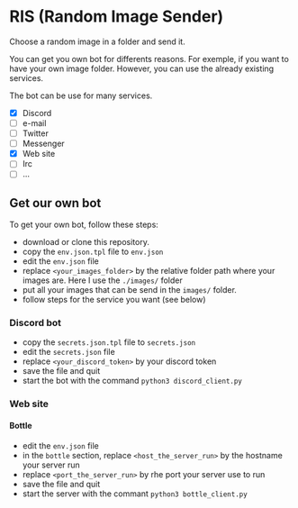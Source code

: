 # RIS (Random Image Sender)
Choose a random image in a folder and send it.

You can get you own bot for differents reasons. For exemple, if you want to have your own image folder.
However, you can use the already existing services.

The bot can be use for many services.
- [x] Discord
- [ ] e-mail
- [ ] Twitter
- [ ] Messenger
- [x] Web site
- [ ] Irc
- [ ] ...

## Get our own bot

To get your own bot, follow these steps:
- download or clone this repository.
- copy the `env.json.tpl` file to `env.json`
- edit the `env.json` file
- replace `<your_images_folder>` by the relative folder path where your images are. Here I use the `./images/` folder
- put all your images that can be send in the `images/` folder.
- follow steps for the service you want (see below)

### Discord bot

- copy the `secrets.json.tpl` file to `secrets.json`
- edit the `secrets.json` file
- replace `<your_discord_token>` by your discord token
- save the file and quit
- start the bot with the command `python3 discord_client.py`

### Web site

#### Bottle

- edit the `env.json` file
- in the `bottle` section, replace `<host_the_server_run>` by the hostname your server run
- replace `<port_the_server_run>` by rhe port your server use to run
- save the file and quit
- start the server with the commant `python3 bottle_client.py`
